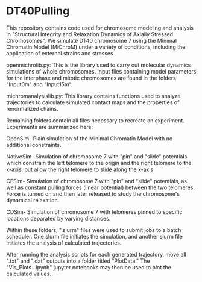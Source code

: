 # DT40Pulling
This repository contains code used for chromosome modeling and analysis in "Structural Integrity and Relaxation Dynamics of Axially Stressed Chromosomes".  We simulate DT40 chromosome 7 using the Minimal Chromatin Model (MiChroM) under a variety of conditions, including the application of external strains and stresses.

openmichrolib.py: This is the library used to carry out molecular dynamics simulations of whole chromosomes.  Input files containing model parameters for the interphase and mitotic chromosomes are found in the folders "Input0m" and "Input15m".

michromanalysislib.py: This library contains functions used to analyze trajectories to calculate simulated contact maps and the properties of renormalized chains.

Remaining folders contain all files necessary to recreate an experiment.  Experiments are summarized here:

OpenSim- Plain simulation of the Minimal Chromatin Model with no additional constraints.

NativeSim- Simulation of chromosome 7 with "pin" and "slide" potentials which constrain the left telomere to the origin and the right telomere to the x-axis, but allow the right telomere to slide along the x-axis

CFSim- Simulation of chromosome 7 with "pin" and "slide" potentials, as well as constant pulling forces (linear potential) between the two telomeres.  Force is turned on and then later released to study the chromosome's dynamical relaxation.

CDSim- Simulation of chromosome 7 with telomeres pinned to specific locations deparated by varying distances.

Within these folders, ".slurm" files were used to submit jobs to a batch scheduler.  One slurm file initiates the simulation, and another slurm file initiates the analysis of calculated trajectories.

After running the analysis scripts for each generated trajectory, move all ".txt" and ".dat" outputs into a folder titled "PlotData."  The "Vis_Plots...ipynb" jupyter notebooks may then be used to plot the calculated values.
